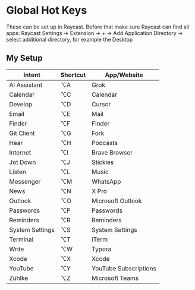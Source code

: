 # Global Hot Keys

These can be set up in Raycast. Before that make sure Raycast can find all apps: Raycast Settings -> Extension -> + -> Add Application Directory -> select additional directory, for example the Desktop

## My Setup

| Intent | Shortcut | App/Website |
|--------|---------|-----|
| AI Assistant | ⌥A | Grok |
| Calendar | ⌥C | Calendar |
| Develop | ⌥D | Cursor |
| Email | ⌥E | Mail |
| Finder | ⌥F | Finder |
| Git Client | ⌥G | Fork |
| Hear | ⌥H | Podcasts |
| Internet | ⌥I | Brave Browser |
| Jot Down | ⌥J | Stickies |
| Listen | ⌥L | Music |
| Messenger | ⌥M | WhatsApp |
| News | ⌥N | X Pro |
| Outlook | ⌥O | Microsoft Outlook |
| Passwords | ⌥P | Passwords |
| Reminders | ⌥R | Reminders |
| System Settings | ⌥S | System Settings |
| Terminal | ⌥T | iTerm |
| Write | ⌥W | Typora |
| Xcode | ⌥X | Xcode |
| YouTube | ⌥Y | YouTube Subscriptions |
| Zühlke | ⌥Z | Microsoft Teams |